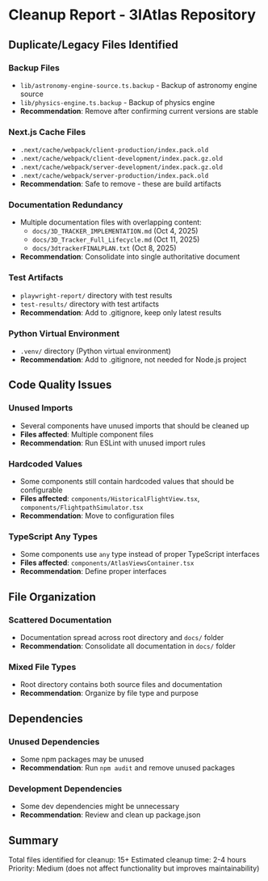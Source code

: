 # Cleanup Report - 3IAtlas Repository

## Duplicate/Legacy Files Identified

### Backup Files
- `lib/astronomy-engine-source.ts.backup` - Backup of astronomy engine source
- `lib/physics-engine.ts.backup` - Backup of physics engine
- **Recommendation**: Remove after confirming current versions are stable

### Next.js Cache Files
- `.next/cache/webpack/client-production/index.pack.old`
- `.next/cache/webpack/client-development/index.pack.gz.old`
- `.next/cache/webpack/server-development/index.pack.gz.old`
- `.next/cache/webpack/server-production/index.pack.old`
- **Recommendation**: Safe to remove - these are build artifacts

### Documentation Redundancy
- Multiple documentation files with overlapping content:
  - `docs/3D_TRACKER_IMPLEMENTATION.md` (Oct 4, 2025)
  - `docs/3D_Tracker_Full_Lifecycle.md` (Oct 11, 2025)
  - `docs/3dtrackerFINALPLAN.txt` (Oct 8, 2025)
- **Recommendation**: Consolidate into single authoritative document

### Test Artifacts
- `playwright-report/` directory with test results
- `test-results/` directory with test artifacts
- **Recommendation**: Add to .gitignore, keep only latest results

### Python Virtual Environment
- `.venv/` directory (Python virtual environment)
- **Recommendation**: Add to .gitignore, not needed for Node.js project

## Code Quality Issues

### Unused Imports
- Several components have unused imports that should be cleaned up
- **Files affected**: Multiple component files
- **Recommendation**: Run ESLint with unused import rules

### Hardcoded Values
- Some components still contain hardcoded values that should be configurable
- **Files affected**: `components/HistoricalFlightView.tsx`, `components/FlightpathSimulator.tsx`
- **Recommendation**: Move to configuration files

### TypeScript Any Types
- Some components use `any` type instead of proper TypeScript interfaces
- **Files affected**: `components/AtlasViewsContainer.tsx`
- **Recommendation**: Define proper interfaces

## File Organization

### Scattered Documentation
- Documentation spread across root directory and `docs/` folder
- **Recommendation**: Consolidate all documentation in `docs/` folder

### Mixed File Types
- Root directory contains both source files and documentation
- **Recommendation**: Organize by file type and purpose

## Dependencies

### Unused Dependencies
- Some npm packages may be unused
- **Recommendation**: Run `npm audit` and remove unused packages

### Development Dependencies
- Some dev dependencies might be unnecessary
- **Recommendation**: Review and clean up package.json

## Summary

Total files identified for cleanup: 15+
Estimated cleanup time: 2-4 hours
Priority: Medium (does not affect functionality but improves maintainability)
